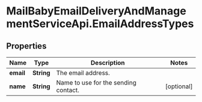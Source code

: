 # MailBabyEmailDeliveryAndManagementServiceApi.EmailAddressTypes

## Properties

Name | Type | Description | Notes
------------ | ------------- | ------------- | -------------
**email** | **String** | The email address. | 
**name** | **String** | Name to use for the sending contact. | [optional] 


